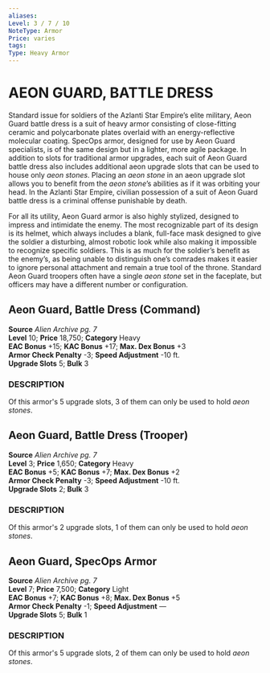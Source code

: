 ```yaml
---
aliases: 
Level: 3 / 7 / 10
NoteType: Armor
Price: varies
tags: 
Type: Heavy Armor
---
```

# AEON GUARD, BATTLE DRESS
Standard issue for soldiers of the Azlanti Star Empire’s elite military, Aeon Guard battle dress is a suit of heavy armor consisting of close-fitting ceramic and polycarbonate plates overlaid with an energy-reflective molecular coating. SpecOps armor, designed for use by Aeon Guard specialists, is of the same design but in a lighter, more agile package. In addition to slots for traditional armor upgrades, each suit of Aeon Guard battle dress also includes additional aeon upgrade slots that can be used to house only _aeon stones_. Placing an _aeon stone_ in an aeon upgrade slot allows you to benefit from the _aeon stone_’s abilities as if it was orbiting your head. In the Azlanti Star Empire, civilian possession of a suit of Aeon Guard battle dress is a criminal offense punishable by death.  
  
For all its utility, Aeon Guard armor is also highly stylized, designed to impress and intimidate the enemy. The most recognizable part of its design is its helmet, which always includes a blank, full-face mask designed to give the soldier a disturbing, almost robotic look while also making it impossible to recognize specific soldiers. This is as much for the soldier’s benefit as the enemy’s, as being unable to distinguish one’s comrades makes it easier to ignore personal attachment and remain a true tool of the throne. Standard Aeon Guard troopers often have a single _aeon stone_ set in the faceplate, but officers may have a different number or configuration.  

## Aeon Guard, Battle Dress (Command)

**Source** _Alien Archive pg. 7_  
**Level** 10; **Price** 18,750; **Category** Heavy  
**EAC Bonus** +15; **KAC Bonus** +17; **Max. Dex Bonus** +3  
**Armor Check Penalty** -3; **Speed Adjustment** -10 ft.  
**Upgrade Slots** 5; **Bulk** 3

### DESCRIPTION

Of this armor's 5 upgrade slots, 3 of them can only be used to hold _aeon stones_.

## Aeon Guard, Battle Dress (Trooper)

**Source** _Alien Archive pg. 7_  
**Level** 3; **Price** 1,650; **Category** Heavy  
**EAC Bonus** +5; **KAC Bonus** +7; **Max. Dex Bonus** +2  
**Armor Check Penalty** -3; **Speed Adjustment** -10 ft.  
**Upgrade Slots** 2; **Bulk** 3

### DESCRIPTION

Of this armor's 2 upgrade slots, 1 of them can only be used to hold _aeon stones_.

## Aeon Guard, SpecOps Armor

**Source** _Alien Archive pg. 7_  
**Level** 7; **Price** 7,500; **Category** Light  
**EAC Bonus** +7; **KAC Bonus** +8; **Max. Dex Bonus** +5  
**Armor Check Penalty** -1; **Speed Adjustment** —  
**Upgrade Slots** 5; **Bulk** 1

### DESCRIPTION

Of this armor's 5 upgrade slots, 2 of them can only be used to hold _aeon stones_.